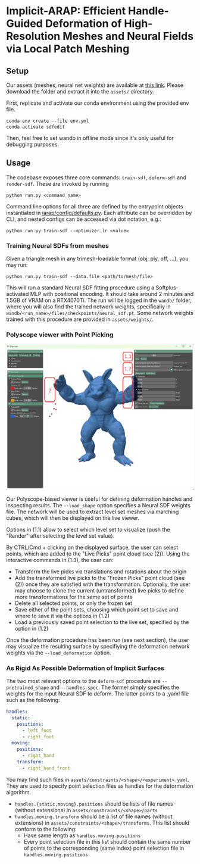 # Implicit-ARAP: Efficient Handle-Guided Deformation of High-Resolution Meshes and Neural Fields via Local Patch Meshing


## Setup

Our assets (meshes, neural net weights) are available at [this link](https://drive.google.com/drive/folders/1IeyV6yHG3dKm9IPMt7zIZxWql7DV9Vlw?usp=sharing). Please download the folder and extract it into the `assets/` directory.

First, replicate and activate our conda environment using the provided env file.

```
conda env create --file env.yml
conda activate sdfedit
```

Then, feel free to set wandb in offline mode since it's only useful for debugging purposes.

## Usage


The codebase exposes three core commands: `train-sdf`, `deform-sdf` and `render-sdf`. These are invoked by running 

```
python run.py <command_name>
```

Command line options for all three are defined by the entrypoint objects instantiated in [iarap/config/defaults.py](iarap/config/defaults.py). Each attribute can be overridden by CLI, and nested configs can be accessed via dot notation, e.g.: 

```
python run.py train-sdf --optimizer.lr <value>
```

### Training Neural SDFs from meshes

Given a triangle mesh in any trimesh-loadable format (obj, ply, off, ...), you may run:

```
python run.py train-sdf --data.file <path/to/mesh/file>
```

This will run a standard Neural SDF fitting procedure using a Softplus-activated MLP with positional encoding. It should take around 2 minutes and 1.5GB of VRAM on a RTX4070Ti. The run will be logged in the `wandb/` folder, where you will also find the trained network weights, specifically in `wandb/<run_name>/files/checkpoints/neural_sdf.pt`. Some network weights trained with this procedure are provided in `assets/weights/`.

### Polyscope viewer with Point Picking

![viewer](assets/figures/viewer.png "Viewer screenshot")

Our Polyscope-based viewer is useful for defining deformation handles and inspecting results. The `--load_shape` option specifies a Neural SDF weights file. The network will be used to extract level set meshes via marching cubes, which will then be displayed on the live viewer. 

Options in (1.1) allow to select which level set to visualize (push the "Render" after selecting the level set value).

By CTRL/Cmd + clicking on the displayed surface, the user can select points, which are added to the "Live Picks" point cloud (see (2)). Using the interactive commands in (1.3), the user can:

* Transform the live picks via translations and rotations about the origin
* Add the transformed live picks to the "Frozen Picks" point cloud (see (2)) once they are satisfied with the transformation. Optionally, the user may choose to clone the current (untransformed) live picks to define more transformations for the same set of points
* Delete all selected points, or only the frozen set
* Save either of the point sets, choosing which point set to save and where to save it via the options in (1.2)
* Load a previously saved point selection to the live set, specified by the option in (1.2) 

Once the deformation procedure has been run (see next section), the user may visualize the resulting surface by specifiying the deformation network weights via the `--load_deformation` option.

### As Rigid As Possible Deformation of Implicit Surfaces

The two most relevant options to the `deform-sdf` procedure are `--pretrained_shape` and `--handles_spec`. The former simply specifies the weights for the input Neural SDF to deform. The latter points to a .yaml file such as the following:

```yaml
handles:
  static:
    positions:
      - left_foot
      - right_foot
  moving:
    positions:
      - right_hand
    transform:
      - right_hand_front
```

You may find such files in `assets/constraints/<shape>/<experiment>.yaml`. They are used to specify point selection files as handles for the deformation algorithm.

* `handles.{static,moving}.positions` should be lists of file names (without extensions) in `assets/constraints/<shape>/parts`
* `handles.moving.transform` should be a list of file names (without extensions) in `assets/constraints/<shape>/transforms`. This list should conform to the following:
    * Have same length as `handles.moving.positions`
    * Every point selection file in this list should contain the same number of points to the corresponding (same index) point selection file in `handles.moving.positions`


